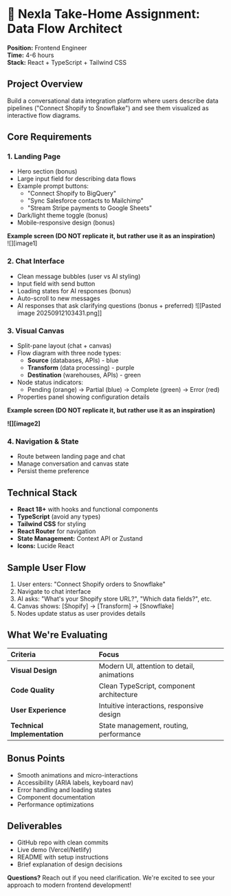 # **🎯 Nexla Take-Home Assignment: Data Flow Architect**

**Position:** Frontend Engineer  
**Time:** 4-6 hours  
**Stack:** React \+ TypeScript \+ Tailwind CSS

## **Project Overview**

Build a conversational data integration platform where users describe data pipelines ("Connect Shopify to Snowflake") and see them visualized as interactive flow diagrams.

## **Core Requirements**

### **1\. Landing Page**

- Hero section (bonus)
- Large input field for describing data flows
- Example prompt buttons:
  - "Connect Shopify to BigQuery"
  - "Sync Salesforce contacts to Mailchimp"
  - "Stream Stripe payments to Google Sheets"
- Dark/light theme toggle (bonus)
- Mobile-responsive design (bonus)

**Example screen (DO NOT replicate it, but rather use it as an inspiration)**  
![][image1]

### **2\. Chat Interface**

- Clean message bubbles (user vs AI styling)
- Input field with send button
- Loading states for AI responses (bonus)
- Auto-scroll to new messages
- AI responses that ask clarifying questions (bonus \+ preferred)
  ![[Pasted image 20250912103431.png]]

### **3\. Visual Canvas**

- Split-pane layout (chat \+ canvas)
- Flow diagram with three node types:
  - **Source** (databases, APIs) \- blue
  - **Transform** (data processing) \- purple
  - **Destination** (warehouses, APIs) \- green
- Node status indicators:
  - Pending (orange) → Partial (blue) → Complete (green) → Error (red)
- Properties panel showing configuration details

**Example screen (DO NOT replicate it, but rather use it as an inspiration)**

**![][image2]**

### **4\. Navigation & State**

- Route between landing page and chat
- Manage conversation and canvas state
- Persist theme preference

## **Technical Stack**

- **React 18+** with hooks and functional components
- **TypeScript** (avoid any types)
- **Tailwind CSS** for styling
- **React Router** for navigation
- **State Management:** Context API or Zustand
- **Icons:** Lucide React

## **Sample User Flow**

1. User enters: "Connect Shopify orders to Snowflake"
2. Navigate to chat interface
3. AI asks: "What's your Shopify store URL?", "Which data fields?", etc.
4. Canvas shows: \[Shopify\] → \[Transform\] → \[Snowflake\]
5. Nodes update status as user provides details

##

## **What We're Evaluating**

| Criteria                     | Focus                                      |
| :--------------------------- | :----------------------------------------- |
| **Visual Design**            | Modern UI, attention to detail, animations |
| **Code Quality**             | Clean TypeScript, component architecture   |
| **User Experience**          | Intuitive interactions, responsive design  |
| **Technical Implementation** | State management, routing, performance     |

## **Bonus Points**

- Smooth animations and micro-interactions
- Accessibility (ARIA labels, keyboard nav)
- Error handling and loading states
- Component documentation
- Performance optimizations

## **Deliverables**

- GitHub repo with clean commits
- Live demo (Vercel/Netlify)
- README with setup instructions
- Brief explanation of design decisions

**Questions?** Reach out if you need clarification. We're excited to see your approach to modern frontend development\!
